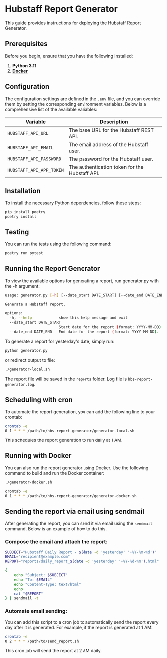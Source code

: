 # Hubstaff Report Generator

This guide provides instructions for deploying the Hubstaff Report Generator.

## Prerequisites

Before you begin, ensure that you have the following installed:

1. **Python 3.11**
2. **[Docker](https://www.docker.com/)**

## Configuration

The configuration settings are defined in the `.env` file, and you can override them by setting the corresponding environment variables. Below is a comprehensive list of the available variables:

| Variable                 | Description                                    |
|--------------------------|------------------------------------------------|
| `HUBSTAFF_API_URL`       | The base URL for the Hubstaff REST API.        |
| `HUBSTAFF_API_EMAIL`     | The email address of the Hubstaff user.        |
| `HUBSTAFF_API_PASSWORD`  | The password for the Hubstaff user.            |
| `HUBSTAFF_API_APP_TOKEN` | The authentication token for the Hubstaff API. |

## Installation

To install the necessary Python dependencies, follow these steps:

```bash
pip install poetry
poetry install
```

## Testing 

You can run the tests using the following command:

```bash
poetry run pytest
```

## Running the Report Generator

To view the available options for generating a report, run generator.py with the -h argument:

```bash
usage: generator.py [-h] [--date_start DATE_START] [--date_end DATE_END]

Generate a Hubstaff report.

options:
  -h, --help            show this help message and exit
  --date_start DATE_START
                        Start date for the report (format: YYYY-MM-DD). Default is yesterday.
  --date_end DATE_END   End date for the report (format: YYYY-MM-DD).
```

To generate a report for yesterday's date, simply run:

```bash
python generator.py
```
or redirect output to file:
```bash
./generator-local.sh
```
The report file will be saved in the `reports` folder. Log file is `hbs-report-generator.log`.

## Scheduling with cron

To automate the report generation, you can add the following line to your crontab:

```bash
crontab -e
0 1 * * * /path/to/hbs-report-generator/generator-local.sh
```
This schedules the report generation to run daily at 1 AM.

## Running with Docker

You can also run the report generator using Docker. Use the following command to build and run the Docker container:

```bash
./generator-docker.sh
```

```bash
cromtab -e
0 1 * * * /path/to/hbs-report-generator/generator-docker.sh
```

## Sending the report via email using sendmail

After generating the report, you can send it via email using the `sendmail` command. Below is an example of how to do this.

### Compose the email and attach the report:

```bash
SUBJECT="Hubstaff Daily Report - $(date -d 'yesterday' '+%Y-%m-%d')"
EMAIL="recipient@example.com"
REPORT="reports/daily_report_$(date -d 'yesterday' '+%Y-%d-%m').html"

{
    echo "Subject: $SUBJECT"
    echo "To: $EMAIL"
    echo "Content-Type: text/html"
    echo
    cat "$REPORT"
} | sendmail -t
```
### Automate email sending:

You can add this script to a cron job to automatically send the report every day after it is generated. For example, if the report is generated at 1 AM:
```bash
crontab -e
0 2 * * * /path/to/send_report.sh
```
This cron job will send the report at 2 AM daily.
